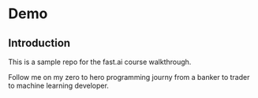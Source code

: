 # Demo

## Introduction

This is a sample repo for the fast.ai course walkthrough.

Follow me on my zero to hero programming journy from a banker to trader to machine learning developer.  
